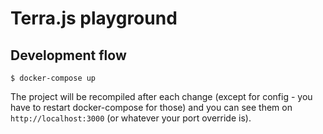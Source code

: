 # Terra.js playground

## Development flow

```
$ docker-compose up
```

The project will be recompiled after each change (except for config - you have to restart docker-compose for those) and you can see them on `http://localhost:3000` (or whatever your port override is).
